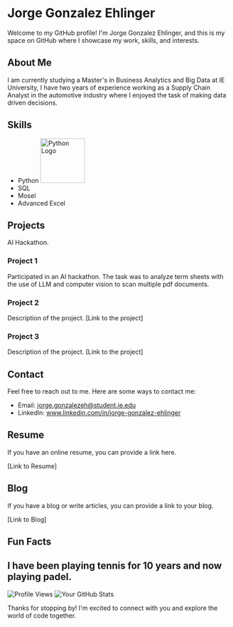 # Jorge Gonzalez Ehlinger

Welcome to my GitHub profile! I'm Jorge Gonzalez Ehlinger, and this is my space on GitHub where I showcase my work, skills, and interests.

## About Me

I am currently studying a Master's in Business Analytics and Big Data at IE University, I have two years of experience working as a Supply Chain Analyst in the automotive industry where I enjoyed the task of making data driven decisions.

## Skills

- Python <img src="https://www.python.org/static/community_logos/python-logo.png" alt="Python Logo" width="100">
- SQL
- Mosel
- Advanced Excel

## Projects

AI Hackathon.

### Project 1

Participated in an AI hackathon. The task was to analyze term sheets with the use of LLM and computer vision to scan multiple pdf documents.

### Project 2

Description of the project. [Link to the project]

### Project 3

Description of the project. [Link to the project]

## Contact

Feel free to reach out to me. Here are some ways to contact me:

- Email: jorge.gonzalezeh@student.ie.edu
- LinkedIn: www.linkedin.com/in/jorge-gonzalez-ehlinger

## Resume

If you have an online resume, you can provide a link here.

[Link to Resume]

## Blog

If you have a blog or write articles, you can provide a link to your blog.

[Link to Blog]

## Fun Facts

I have been playing tennis for 10 years and now playing padel.
---
![Profile Views](https://komarev.com/ghpvc/?username=jorgeglzeh&color=brightgreen)
![Your GitHub Stats](https://github-readme-stats.vercel.app/api?username=jorgeglzeh&show_icons=true&count_private=true)


Thanks for stopping by! I'm excited to connect with you and explore the world of code together.

